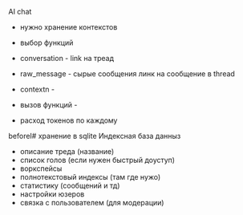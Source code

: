 AI chat
- нужно хранение контекстов
- выбор функций


- conversation - link на треад
- raw_message - сырые сообщения линк на сообщение в thread
- contextn - 
- вызов функций - 
- расход токенов по каждому


 beforeI# хранение в sqlite
Индексная база данныз
  - описание треда (название)
  - список голов (если нужен быстрый доуступ)
  - воркспейсы 
  - полнотекстовый индексы (там где нужо)
  - статистику (сообщений и тд)
  - настройки юзеров
  - связка с пользователем (для модерации)
